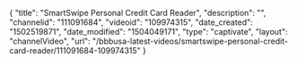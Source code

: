 {
    "title": "SmartSwipe Personal Credit Card Reader",
    "description": "",
    "channelid": "111091684",
    "videoid": "109974315",
    "date_created": "1502519871",
    "date_modified": "1504049171",
    "type": "captivate",
    "layout": "channelVideo",
    "url": "\/bbbusa-latest-videos\/smartswipe-personal-credit-card-reader\/111091684-109974315"
}